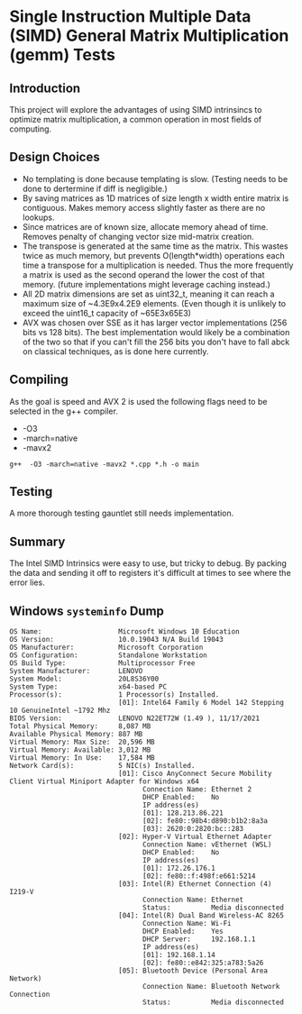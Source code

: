 # Single Instruction Multiple Data (SIMD) General Matrix Multiplication (gemm) Tests

## Introduction

This project will explore the advantages of using SIMD intrinsincs to optimize matrix multiplication, a common operation in most fields of computing.

## Design Choices

* No templating is done because templating is slow. (Testing needs to be done to dertermine if diff is negligible.)
* By saving matrices as 1D matrices of size length x width entire matrix is contiguous. Makes memory access slightly faster as there are no lookups.
* Since matrices are of known size, allocate memory ahead of time. Removes penalty of changing vector size mid-matrix creation.
* The transpose is generated at the same time as the matrix. This wastes twice as much memory, but prevents O(length*width) operations each time a transpose for a multiplication is needed. Thus the more frequently a matrix is used as the second operand the lower the cost of that memory. (future implementations might leverage caching instead.)
* All 2D matrix dimensions are set as uint32_t, meaning it can reach a maximum size of ~4.3E9x4.2E9 elements. (Even though it is unlikely to exceed the uint16_t capacity of ~65E3x65E3)
* AVX was chosen over SSE as it has larger vector implementations (256 bits vs 128 bits). The best implementation would likely be a combination of the two so that if you can't fill the 256 bits you don't have to fall abck on classical techniques, as is done here currently.

## Compiling

As the goal is speed and AVX 2 is used the following flags need to be selected in the g++ compiler.

* -O3
* -march=native
* -mavx2

```g++  -O3 -march=native -mavx2 *.cpp *.h -o main```

## Testing

A more thorough testing gauntlet still needs implementation.

## Summary

The Intel SIMD Intrinsics were easy to use, but tricky to debug. By packing the data and sending it off to registers it's difficult at times to see where the error lies.

## Windows `systeminfo` Dump

```
OS Name:                   Microsoft Windows 10 Education
OS Version:                10.0.19043 N/A Build 19043
OS Manufacturer:           Microsoft Corporation
OS Configuration:          Standalone Workstation
OS Build Type:             Multiprocessor Free
System Manufacturer:       LENOVO
System Model:              20L8S36Y00
System Type:               x64-based PC
Processor(s):              1 Processor(s) Installed.
                           [01]: Intel64 Family 6 Model 142 Stepping 10 GenuineIntel ~1792 Mhz
BIOS Version:              LENOVO N22ET72W (1.49 ), 11/17/2021
Total Physical Memory:     8,087 MB
Available Physical Memory: 887 MB
Virtual Memory: Max Size:  20,596 MB
Virtual Memory: Available: 3,012 MB
Virtual Memory: In Use:    17,584 MB
Network Card(s):           5 NIC(s) Installed.
                           [01]: Cisco AnyConnect Secure Mobility Client Virtual Miniport Adapter for Windows x64
                                 Connection Name: Ethernet 2
                                 DHCP Enabled:    No
                                 IP address(es)
                                 [01]: 128.213.86.221
                                 [02]: fe80::98b4:d890:b1b2:8a3a
                                 [03]: 2620:0:2820:bc::283
                           [02]: Hyper-V Virtual Ethernet Adapter
                                 Connection Name: vEthernet (WSL)
                                 DHCP Enabled:    No
                                 IP address(es)
                                 [01]: 172.26.176.1
                                 [02]: fe80::f:498f:e661:5214
                           [03]: Intel(R) Ethernet Connection (4) I219-V
                                 Connection Name: Ethernet
                                 Status:          Media disconnected
                           [04]: Intel(R) Dual Band Wireless-AC 8265
                                 Connection Name: Wi-Fi
                                 DHCP Enabled:    Yes
                                 DHCP Server:     192.168.1.1
                                 IP address(es)
                                 [01]: 192.168.1.14
                                 [02]: fe80::e842:325:a783:5a26
                           [05]: Bluetooth Device (Personal Area Network)
                                 Connection Name: Bluetooth Network Connection
                                 Status:          Media disconnected
```